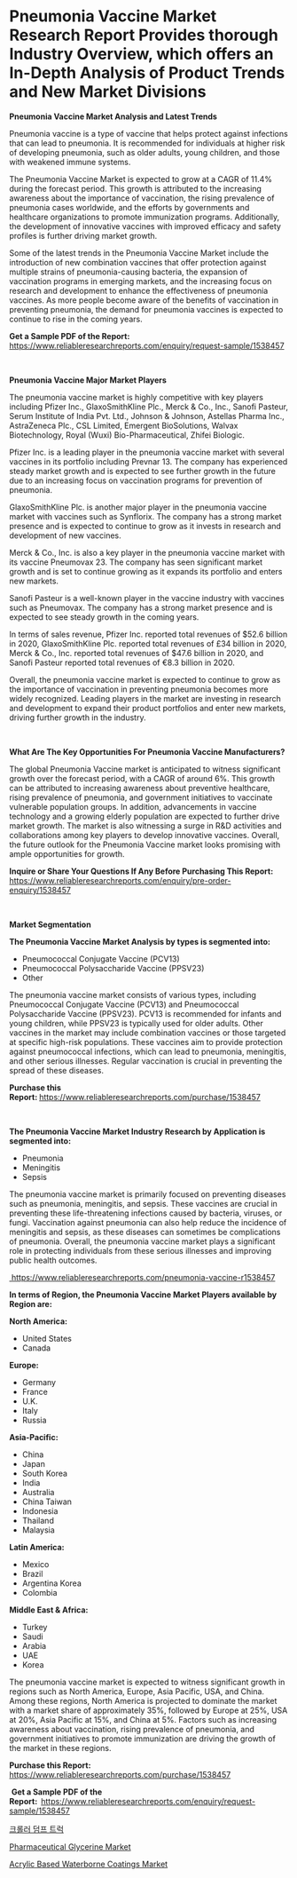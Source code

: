 <p><h1>Pneumonia Vaccine Market Research Report Provides thorough Industry Overview, which offers an In-Depth Analysis of Product Trends and New Market Divisions</h1></p><p><strong>Pneumonia Vaccine Market Analysis and Latest Trends</strong></p>
<p><p>Pneumonia vaccine is a type of vaccine that helps protect against infections that can lead to pneumonia. It is recommended for individuals at higher risk of developing pneumonia, such as older adults, young children, and those with weakened immune systems.</p><p>The Pneumonia Vaccine Market is expected to grow at a CAGR of 11.4% during the forecast period. This growth is attributed to the increasing awareness about the importance of vaccination, the rising prevalence of pneumonia cases worldwide, and the efforts by governments and healthcare organizations to promote immunization programs. Additionally, the development of innovative vaccines with improved efficacy and safety profiles is further driving market growth.</p><p>Some of the latest trends in the Pneumonia Vaccine Market include the introduction of new combination vaccines that offer protection against multiple strains of pneumonia-causing bacteria, the expansion of vaccination programs in emerging markets, and the increasing focus on research and development to enhance the effectiveness of pneumonia vaccines. As more people become aware of the benefits of vaccination in preventing pneumonia, the demand for pneumonia vaccines is expected to continue to rise in the coming years.</p></p>
<p><strong>Get a Sample PDF of the Report:&nbsp;</strong> <a href="https://www.reliableresearchreports.com/enquiry/request-sample/1538457">https://www.reliableresearchreports.com/enquiry/request-sample/1538457</a></p>
<p>&nbsp;</p>
<p><strong>Pneumonia Vaccine Major Market Players</strong></p>
<p><p>The pneumonia vaccine market is highly competitive with key players including Pfizer Inc., GlaxoSmithKline Plc., Merck & Co., Inc., Sanofi Pasteur, Serum Institute of India Pvt. Ltd., Johnson & Johnson, Astellas Pharma Inc., AstraZeneca Plc., CSL Limited, Emergent BioSolutions, Walvax Biotechnology, Royal (Wuxi) Bio-Pharmaceutical, Zhifei Biologic. </p><p>Pfizer Inc. is a leading player in the pneumonia vaccine market with several vaccines in its portfolio including Prevnar 13. The company has experienced steady market growth and is expected to see further growth in the future due to an increasing focus on vaccination programs for prevention of pneumonia.</p><p>GlaxoSmithKline Plc. is another major player in the pneumonia vaccine market with vaccines such as Synflorix. The company has a strong market presence and is expected to continue to grow as it invests in research and development of new vaccines.</p><p>Merck & Co., Inc. is also a key player in the pneumonia vaccine market with its vaccine Pneumovax 23. The company has seen significant market growth and is set to continue growing as it expands its portfolio and enters new markets.</p><p>Sanofi Pasteur is a well-known player in the vaccine industry with vaccines such as Pneumovax. The company has a strong market presence and is expected to see steady growth in the coming years.</p><p>In terms of sales revenue, Pfizer Inc. reported total revenues of $52.6 billion in 2020, GlaxoSmithKline Plc. reported total revenues of £34 billion in 2020, Merck & Co., Inc. reported total revenues of $47.6 billion in 2020, and Sanofi Pasteur reported total revenues of €8.3 billion in 2020.</p><p>Overall, the pneumonia vaccine market is expected to continue to grow as the importance of vaccination in preventing pneumonia becomes more widely recognized. Leading players in the market are investing in research and development to expand their product portfolios and enter new markets, driving further growth in the industry.</p></p>
<p>&nbsp;</p>
<p><strong>What Are The Key Opportunities For Pneumonia Vaccine Manufacturers?</strong></p>
<p><p>The global Pneumonia Vaccine market is anticipated to witness significant growth over the forecast period, with a CAGR of around 6%. This growth can be attributed to increasing awareness about preventive healthcare, rising prevalence of pneumonia, and government initiatives to vaccinate vulnerable population groups. In addition, advancements in vaccine technology and a growing elderly population are expected to further drive market growth. The market is also witnessing a surge in R&D activities and collaborations among key players to develop innovative vaccines. Overall, the future outlook for the Pneumonia Vaccine market looks promising with ample opportunities for growth.</p></p>
<p><strong>Inquire or Share Your Questions If Any Before Purchasing This Report:</strong> <a href="https://www.reliableresearchreports.com/enquiry/pre-order-enquiry/1538457">https://www.reliableresearchreports.com/enquiry/pre-order-enquiry/1538457</a></p>
<p>&nbsp;</p>
<p><strong>Market Segmentation</strong></p>
<p><strong>The Pneumonia Vaccine Market Analysis by types is segmented into:</strong></p>
<p><ul><li>Pneumococcal Conjugate Vaccine (PCV13)</li><li>Pneumococcal Polysaccharide Vaccine (PPSV23)</li><li>Other</li></ul></p>
<p><p>The pneumonia vaccine market consists of various types, including Pneumococcal Conjugate Vaccine (PCV13) and Pneumococcal Polysaccharide Vaccine (PPSV23). PCV13 is recommended for infants and young children, while PPSV23 is typically used for older adults. Other vaccines in the market may include combination vaccines or those targeted at specific high-risk populations. These vaccines aim to provide protection against pneumococcal infections, which can lead to pneumonia, meningitis, and other serious illnesses. Regular vaccination is crucial in preventing the spread of these diseases.</p></p>
<p><strong>Purchase this Report:&nbsp;</strong><a href="https://www.reliableresearchreports.com/purchase/1538457">https://www.reliableresearchreports.com/purchase/1538457</a></p>
<p>&nbsp;</p>
<p><strong>The Pneumonia Vaccine Market Industry Research by Application is segmented into:</strong></p>
<p><ul><li>Pneumonia</li><li>Meningitis</li><li>Sepsis</li></ul></p>
<p><p>The pneumonia vaccine market is primarily focused on preventing diseases such as pneumonia, meningitis, and sepsis. These vaccines are crucial in preventing these life-threatening infections caused by bacteria, viruses, or fungi. Vaccination against pneumonia can also help reduce the incidence of meningitis and sepsis, as these diseases can sometimes be complications of pneumonia. Overall, the pneumonia vaccine market plays a significant role in protecting individuals from these serious illnesses and improving public health outcomes.</p></p>
<p><a href="https://www.reliableresearchreports.com/pneumonia-vaccine-r1538457">&nbsp;https://www.reliableresearchreports.com/pneumonia-vaccine-r1538457</a></p>
<p><strong>In terms of Region, the Pneumonia Vaccine Market Players available by Region are:</strong></p>
<p>
    <p> <strong> North America: </strong>
        <ul>
            <li>United States</li>
            <li>Canada</li>
        </ul>
        </p> 
    <p> <strong> Europe: </strong>
        <ul>
            <li>Germany</li>
            <li>France</li>
            <li>U.K.</li>
            <li>Italy</li>
            <li>Russia</li>
        </ul>
        </p> 
    <p> <strong> Asia-Pacific: </strong>
        <ul>
            <li>China</li>
            <li>Japan</li>
            <li>South Korea</li>
            <li>India</li>
            <li>Australia</li>
            <li>China Taiwan</li>
            <li>Indonesia</li>
            <li>Thailand</li>
            <li>Malaysia</li>
        </ul>
        </p> 
    <p> <strong> Latin America: </strong>
        <ul>
            <li>Mexico</li>
            <li>Brazil</li>
            <li>Argentina Korea</li>
            <li>Colombia</li>
        </ul>
        </p> 
    <p> <strong> Middle East & Africa: </strong>
        <ul>
            <li>Turkey</li>
            <li>Saudi</li>
            <li>Arabia</li>
            <li>UAE</li>
            <li>Korea</li>
        </ul>
    </p>
    </p>
<p><p>The pneumonia vaccine market is expected to witness significant growth in regions such as North America, Europe, Asia Pacific, USA, and China. Among these regions, North America is projected to dominate the market with a market share of approximately 35%, followed by Europe at 25%, USA at 20%, Asia Pacific at 15%, and China at 5%. Factors such as increasing awareness about vaccination, rising prevalence of pneumonia, and government initiatives to promote immunization are driving the growth of the market in these regions.</p></p>
<p><strong>Purchase this Report: </strong><a href="https://www.reliableresearchreports.com/purchase/1538457">https://www.reliableresearchreports.com/purchase/1538457</a></p>
<p>&nbsp;<strong>Get a Sample PDF of the Report:&nbsp;&nbsp;</strong><a href="https://www.reliableresearchreports.com/enquiry/request-sample/1538457">https://www.reliableresearchreports.com/enquiry/request-sample/1538457</a></p>
<p><strong></strong></p>
<p><p><a href="https://github.com/sougarounis/Market-Research-Report-List-3/blob/main/692547356424.md">크롤러 덤프 트럭</a></p><p><a href="https://github.com/RichRobinson5/Market-Research-Report-List-5/blob/main/pharmaceutical-glycerine-market.md">Pharmaceutical Glycerine Market</a></p><p><a href="https://issuu.com/reportprime-2/docs/acrylic-based-waterborne-coatings-market-size-2030">Acrylic Based Waterborne Coatings Market</a></p></p>